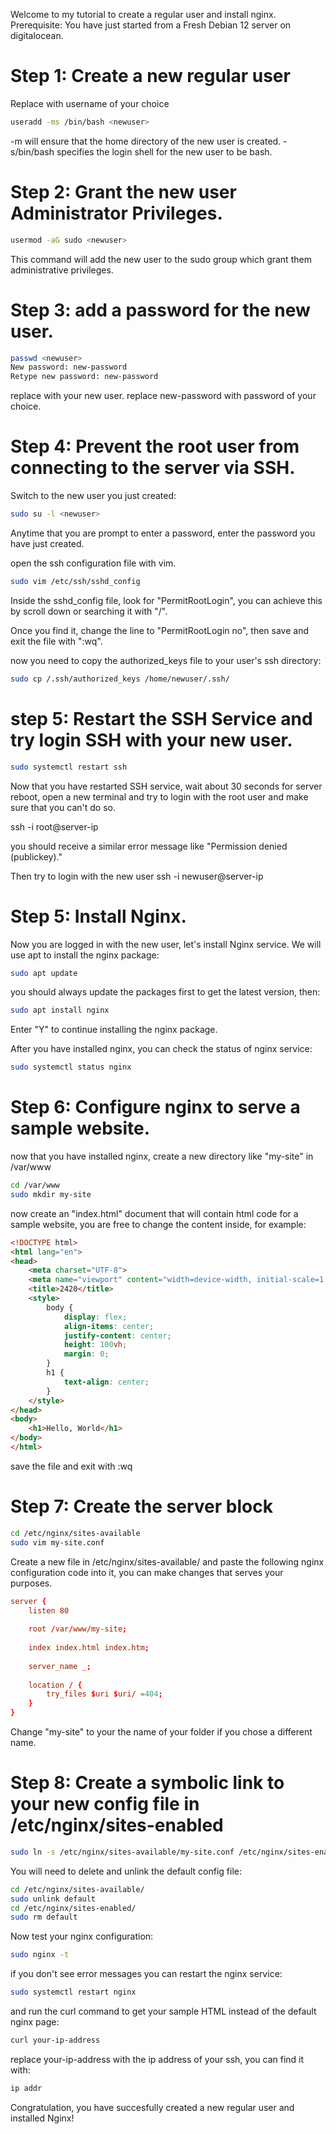 Welcome to my tutorial to create a regular user and install nginx.
Prerequisite: You have just started from a Fresh Debian 12 server on digitalocean.

# Step 1: Create a new regular user
Replace <newuser> with username of your choice
```bash
useradd -ms /bin/bash <newuser>
```
-m will ensure that the home directory of the new user is created.
-s/bin/bash specifies the login shell for the new user to be bash.


# Step 2: Grant the new user Administrator Privileges.
```bash
usermod -aG sudo <newuser>
```
This command will add the new user to the sudo group which grant them administrative privileges.

# Step 3: add a password for the new user.
```bash
passwd <newuser>
New password: new-password
Retype new password: new-password
```
replace <newuser> with your new user.
replace new-password with password of your choice.

# Step 4: Prevent the root user from connecting to the server via SSH.

Switch to the new user you just created:
```bash
sudo su -l <newuser>
```
Anytime that you are prompt to enter a password, enter the password you have just created.

open the ssh configuration file with vim.
```bash
sudo vim /etc/ssh/sshd_config
```
Inside the sshd_config file, look for "PermitRootLogin",
you can achieve this by scroll down or searching it with "/".

Once you find it, change the line to "PermitRootLogin no", 
then save and exit the file with ":wq".

now you need to copy the authorized_keys file to your user's ssh directory:
```bash
sudo cp /.ssh/authorized_keys /home/newuser/.ssh/
```

# step 5: Restart the SSH Service and try login SSH with your new user.
```bash
sudo systemctl restart ssh
```
Now that you have restarted SSH service, wait about 30 seconds for server reboot,
open a new terminal and try to login with the root user and make sure that you can't do so.

ssh -i root@server-ip

you should receive a similar error message like "Permission denied (publickey)."

Then try to login with the new user 
ssh -i newuser@server-ip

# Step 5: Install Nginx.
Now you are logged in with the new user, let's install Nginx service.
We will use apt to install the nginx package:
```bash
sudo apt update
```
you should always update the packages first to get the latest version, then:

```bash
sudo apt install nginx
```
Enter "Y" to continue installing the nginx package.

After you have installed nginx, you can check the status of nginx service:
```bash
sudo systemctl status nginx
```
# Step 6: Configure nginx to serve a sample website.
now that you have installed nginx, create a new directory like "my-site" in /var/www
```bash
cd /var/www
sudo mkdir my-site
```
now create an "index.html" document that will contain html code for a sample website, you are free to change the content inside, for example:
```html
<!DOCTYPE html>
<html lang="en">
<head>
    <meta charset="UTF-8">
    <meta name="viewport" content="width=device-width, initial-scale=1.0">
    <title>2420</title>
    <style>
        body {
            display: flex;
            align-items: center;
            justify-content: center;
            height: 100vh;
            margin: 0;
        }
        h1 {
            text-align: center;
        }
    </style>
</head>
<body>
    <h1>Hello, World</h1>
</body>
</html>
```
save the file and exit with :wq

# Step 7: Create the server block

```bash
cd /etc/nginx/sites-available
sudo vim my-site.conf

```
Create a new file in /etc/nginx/sites-available/ and paste the following nginx configuration code into it, you can make changes that serves your purposes.

```conf
server {
	listen 80
	
	root /var/www/my-site;
	
	index index.html index.htm;
	
	server_name _;
	
	location / {
		try_files $uri $uri/ =404;
	}
}
```
Change "my-site" to your the name of your folder if you chose a different name.

# Step 8: Create a symbolic link to your new config file in /etc/nginx/sites-enabled
```bash
sudo ln -s /etc/nginx/sites-available/my-site.conf /etc/nginx/sites-enabled/my-site conf
```
You will need to delete and unlink the default config file:
```bash
cd /etc/nginx/sites-available/
sudo unlink default
cd /etc/nginx/sites-enabled/
sudo rm default
```
Now test your nginx configuration:
```bash
sudo nginx -t
```

if you don't see error messages you can restart the nginx service:
```bash
sudo systemctl restart nginx
```
and run the curl command to get your sample HTML instead of the default nginx page:
```bash
curl your-ip-address
```
replace your-ip-address with the ip address of your ssh, you can find it with:
```bash
ip addr
```

Congratulation, you have succesfully created a new regular user and installed Nginx!